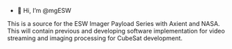 - 👋 Hi, I’m @mgESW

This is a source for the ESW Imager Payload Series with Axient and NASA. 
This will contain previous and developing software implementation for video streaming and imaging processing for CubeSat development.

